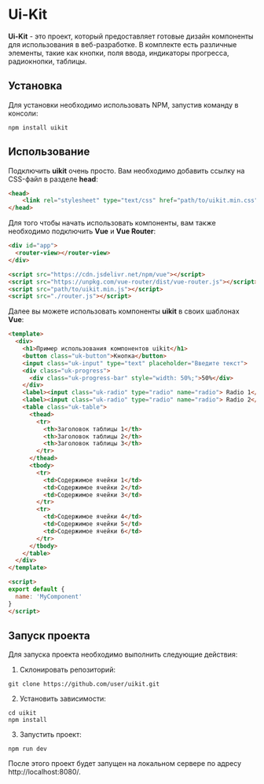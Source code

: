 # Ui-Kit

**Ui-Kit** - это проект, который предоставляет готовые дизайн компоненты для использования в веб-разработке. В комплекте есть различные элементы, такие как кнопки, поля ввода, индикаторы прогресса, радиокнопки, таблицы.

## Установка

Для установки необходимо использовать NPM, запустив команду в консоли:

```
npm install uikit
```

## Использование

Подключить **uikit** очень просто. Вам необходимо добавить ссылку на CSS-файл в разделе **head**:

```html
<head>
    <link rel="stylesheet" type="text/css" href="path/to/uikit.min.css">
</head>
```

Для того чтобы начать использовать компоненты, вам также необходимо подключить **Vue** и **Vue Router**:

```html
<div id="app">
  <router-view></router-view>
</div>

<script src="https://cdn.jsdelivr.net/npm/vue"></script>
<script src="https://unpkg.com/vue-router/dist/vue-router.js"></script>
<script src="path/to/uikit.min.js"></script>
<script src="./router.js"></script>
```

Далее вы можете использовать компоненты **uikit** в своих шаблонах **Vue**:

```html
<template>
  <div>
    <h1>Пример использования компонентов uikit</h1>
    <button class="uk-button">Кнопка</button>
    <input class="uk-input" type="text" placeholder="Введите текст">
    <div class="uk-progress">
      <div class="uk-progress-bar" style="width: 50%;">50%</div>
    </div>
    <label><input class="uk-radio" type="radio" name="radio"> Radio 1</label>
    <label><input class="uk-radio" type="radio" name="radio"> Radio 2</label>
    <table class="uk-table">
      <thead>
        <tr>
          <th>Заголовок таблицы 1</th>
          <th>Заголовок таблицы 2</th>
          <th>Заголовок таблицы 3</th>
        </tr>
      </thead>
      <tbody>
        <tr>
          <td>Содержимое ячейки 1</td>
          <td>Содержимое ячейки 2</td>
          <td>Содержимое ячейки 3</td>
        </tr>
        <tr>
          <td>Содержимое ячейки 4</td>
          <td>Содержимое ячейки 5</td>
          <td>Содержимое ячейки 6</td>
        </tr>
      </tbody>
    </table>
  </div>
</template>

<script>
export default {
  name: 'MyComponent'
}
</script>
```

## Запуск проекта

Для запуска проекта необходимо выполнить следующие действия:

1. Склонировать репозиторий:
```
git clone https://github.com/user/uikit.git
```
2. Установить зависимости:
```
cd uikit
npm install
```
3. Запустить проект:
```
npm run dev
```
После этого проект будет запущен на локальном сервере по адресу http://localhost:8080/.
